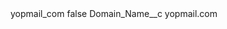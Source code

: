 <?xml version="1.0" encoding="UTF-8"?>
<CustomMetadata xmlns="http://soap.sforce.com/2006/04/metadata" xmlns:xsi="http://www.w3.org/2001/XMLSchema-instance" xmlns:xsd="http://www.w3.org/2001/XMLSchema">
    <label>yopmail_com</label>
    <protected>false</protected>
    <values>
        <field>Domain_Name__c</field>
        <value xsi:type="xsd:string">yopmail.com</value>
    </values>
</CustomMetadata>
